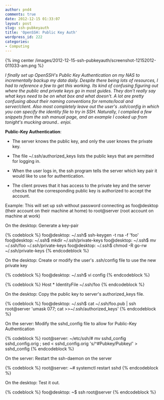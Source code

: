 ```yaml
---
author: pnd4
comments: true
date: 2012-12-15 01:33:07
layout: post
slug: ssh-pubkeyauth
title: 'OpenSSH: Public Key Auth'
wordpress_id: 222
categories:
- Computing
---
```


{% img center /images/2012-12-15-ssh-pubkeyauth/screenshot-12152012-011033-am.png %}

_I finally set up OpenSSH's Public Key Authentication on my NAS to incrementally backup my data daily. Despite there being lots of resources, I had to reference a few to get this working. Its kind of confusing figuring out where the public and private keys go in most guides. They don't really say what keys need to be on what box and what doesn't. A lot are pretty confusing about their naming conventions for remote/local and server/client. Also most completely leave out the user's .ssh/config in which you can specify the identity file to try in SSH. Naturally, I compiled a few snippets from the ssh manual page, and an example I cooked up from tonight's mucking around.. enjoi._

**Public-Key Authentication**:



	
  * The server knows the public key, and only the user knows the private key.

	
  * The file ~/.ssh/authorized_keys lists the public keys that are permitted for logging in.

	
  * When the user logs in, the ssh program tells the server which key pair it would like to use for authentication.

	
  * The client proves that it has access to the private key and the server checks that the corresponding public key is authorized to accept the account.


Example:
This will set up ssh without password connecting as foo@desktop (their account on their machine at home) to root@server (root account on machine at work)

On the desktop: Generate a key-pair

{% codeblock %}
foo@desktop: ~/.ssh$ ssh-keygen -t rsa -f 'foo'
foo@desktop: ~/.ssh$ mkdir ~/.ssh/private-keys
foo@desktop: ~/.ssh$ mv ~/.ssh/foo ~/.ssh/private-keys
foo@desktop: ~/.ssh$ chmod -R go-rw ~/.ssh/private-keys
{% endcodeblock %}


On the desktop: Create or modify the user's .ssh/config file to use the new private key

{% codeblock %}
foo@desktop: ~/.ssh$ vi config
{% endcodeblock %}



{% codeblock %}
Host *
IdentityFile ~/.ssh/foo
{% endcodeblock %}


On the desktop: Copy the public key to server's authorized_keys file.

{% codeblock %}
foo@desktop: ~/.ssh$ cat ~/.ssh/foo.pub | ssh root@server 'umask 077; cat >>~/.ssh/authorized_keys'
{% endcodeblock %}


On the server: Modify the sshd_config file to allow for Public-Key Authentication

{% codeblock %}
root@server: ~/etc/ssh/# mv sshd_config sshd_config.orig ; sed < sshd_config.orig 's/^#Pubkey/Pubkey/' > sshd_config
{% endcodeblock %}



On the server: Restart the ssh-daemon on the server

{% codeblock %}
root@server: ~# systemctl restart sshd
{% endcodeblock %}


On the desktop: Test it out.

{% codeblock %}
foo@desktop: ~$ ssh root@server
{% endcodeblock %}

